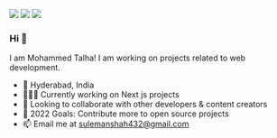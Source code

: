 
[<img src="https://img.shields.io/badge/twitter-%231DA1F2.svg?&style=for-the-badge&logo=twitter&logoColor=white" />](https://twiter.com/@talha77777777)  [<img src="https://img.shields.io/badge/linkedin-%230077B5.svg?&style=for-the-badge&logo=linkedin&logoColor=white" />](https://www.linkedin.com/in/muhammed-talha/) [<img src = "https://img.shields.io/badge/Instagram-%23E4405F.svg?&style=for-the-badge&logo=Instagram&logoColor=white">](https://www.instagram.com/mohdtalha1432)

### Hi 👋
I am Mohammed Talha! I am working on projects related to web development.
- 🚀 Hyderabad, India
- 👨🏽‍💻 Currently working on Next js projects
- 🤝 Looking to collaborate with other developers & content creators
- 🥅 2022 Goals: Contribute more to open source projects
- 📫 Email me at [sulemanshah432@gmail.com](mailto:sulemanshah432@gmail.com)



